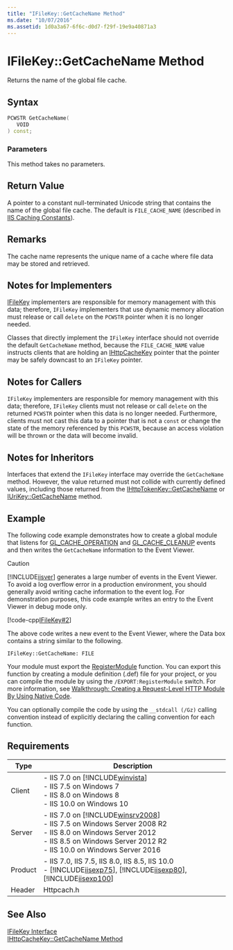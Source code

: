 ```yaml
---
title: "IFileKey::GetCacheName Method"
ms.date: "10/07/2016"
ms.assetid: 1d0a3a67-6f6c-d0d7-f29f-19e9a40871a3
---
```

# IFileKey::GetCacheName Method
Returns the name of the global file cache.  
  
## Syntax  
  
```cpp  
PCWSTR GetCacheName(  
   VOID  
) const;  
```  
  
### Parameters  
 This method takes no parameters.  
  
## Return Value  
 A pointer to a constant null-terminated Unicode string that contains the name of the global file cache. The default is `FILE_CACHE_NAME` (described in [IIS Caching Constants](../../web-development-reference/native-code-api-reference/caching-constants.md)).  
  
## Remarks  
 The cache name represents the unique name of a cache where file data may be stored and retrieved.  
  
## Notes for Implementers  
 [IFileKey](../../web-development-reference/native-code-api-reference/ifilekey-interface.md) implementers are responsible for memory management with this data; therefore, `IFileKey` implementers that use dynamic memory allocation must release or call `delete` on the `PCWSTR` pointer when it is no longer needed.  
  
 Classes that directly implement the `IFileKey` interface should not override the default `GetCacheName` method, because the `FILE_CACHE_NAME` value instructs clients that are holding an [IHttpCacheKey](../../web-development-reference/native-code-api-reference/ihttpcachekey-interface.md) pointer that the pointer may be safely downcast to an `IFileKey` pointer.  
  
## Notes for Callers  
 `IFileKey` implementers are responsible for memory management with this data; therefore, `IFileKey` clients must not release or call `delete` on the returned `PCWSTR` pointer when this data is no longer needed. Furthermore, clients must not cast this data to a pointer that is not a `const` or change the state of the memory referenced by this `PCWSTR`, because an access violation will be thrown or the data will become invalid.  
  
## Notes for Inheritors  
 Interfaces that extend the `IFileKey` interface may override the `GetCacheName` method. However, the value returned must not collide with currently defined values, including those returned from the [IHttpTokenKey::GetCacheName](../../web-development-reference/native-code-api-reference/ihttptokenkey-getcachename-method.md) or [IUriKey::GetCacheName](../../web-development-reference/native-code-api-reference/iurikey-getcachename-method.md) method.  
  
## Example  
 The following code example demonstrates how to create a global module that listens for [GL_CACHE_OPERATION](../../web-development-reference/native-code-api-reference/request-processing-constants.md) and [GL_CACHE_CLEANUP](../../web-development-reference/native-code-api-reference/request-processing-constants.md) events and then writes the `GetCacheName` information to the Event Viewer.  
  
> [!CAUTION]
>  [!INCLUDE[iisver](../../wmi-provider/includes/iisver-md.md)] generates a large number of events in the Event Viewer. To avoid a log overflow error in a production environment, you should generally avoid writing cache information to the event log. For demonstration purposes, this code example writes an entry to the Event Viewer in debug mode only.  
  
 [!code-cpp[IFileKey#2](~/samples/snippets/cpp/VS_Snippets_IIS/IIS7/IFileKey/cpp/GetCacheName.cpp#2)]  
  
 The above code writes a new event to the Event Viewer, where the Data box contains a string similar to the following.  
  
```  
IFileKey::GetCacheName: FILE  
```  
  
 Your module must export the [RegisterModule](../../web-development-reference/native-code-api-reference/pfn-registermodule-function.md) function. You can export this function by creating a module definition (.def) file for your project, or you can compile the module by using the `/EXPORT:RegisterModule` switch. For more information, see [Walkthrough: Creating a Request-Level HTTP Module By Using Native Code](../../web-development-reference/native-code-development-overview/walkthrough-creating-a-request-level-http-module-by-using-native-code.md).  
  
 You can optionally compile the code by using the `__stdcall (/Gz)` calling convention instead of explicitly declaring the calling convention for each function.  
  
## Requirements  
  
|Type|Description|  
|----------|-----------------|  
|Client|-   IIS 7.0 on [!INCLUDE[winvista](../../wmi-provider/includes/winvista-md.md)]<br />-   IIS 7.5 on Windows 7<br />-   IIS 8.0 on Windows 8<br />-   IIS 10.0 on Windows 10|  
|Server|-   IIS 7.0 on [!INCLUDE[winsrv2008](../../wmi-provider/includes/winsrv2008-md.md)]<br />-   IIS 7.5 on Windows Server 2008 R2<br />-   IIS 8.0 on Windows Server 2012<br />-   IIS 8.5 on Windows Server 2012 R2<br />-   IIS 10.0 on Windows Server 2016|  
|Product|-   IIS 7.0, IIS 7.5, IIS 8.0, IIS 8.5, IIS 10.0<br />-   [!INCLUDE[iisexp75](../../web-development-reference/native-code-api-reference/includes/iisexp75-md.md)], [!INCLUDE[iisexp80](../../web-development-reference/native-code-api-reference/includes/iisexp80-md.md)], [!INCLUDE[iisexp100](../../web-development-reference/native-code-api-reference/includes/iisexp100-md.md)]|  
|Header|Httpcach.h|  
  
## See Also  
 [IFileKey Interface](../../web-development-reference/native-code-api-reference/ifilekey-interface.md)   
 [IHttpCacheKey::GetCacheName Method](../../web-development-reference/native-code-api-reference/ihttpcachekey-getcachename-method.md)
